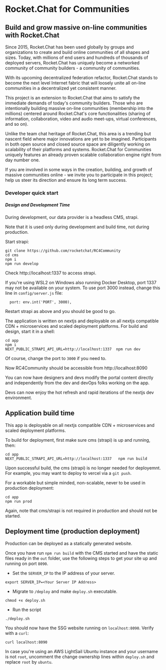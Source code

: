 # Rocket.Chat for Communities 

## Build and grow massive on-line communities with Rocket.Chat

Since 2015,  Rocket.Chat has been used globally by groups and organizations to create and build online communities of all shapes and sizes.    Today, with millions of end users and hundreds of thousands of deployed servers,  Rocket.Chat has uniquely become a networked community of community builders - a community of communities.   

With its upcoming decentralized federation refactor,   Rocket.Chat stands to become the next level Internet fabric that will loosely unite all on-line communities in a decentralized yet consistent manner.

This project is an extension to Rocket.Chat that aims to satisfy the immediate demands of today's community builders.   Those who are intentionally building massive on-line communities (membership into the millions) centered around Rocket.Chat's core functionalities  (sharing of information, collaboration,  video and audio meet-ups, virtual conferences, and so on).  

Unlike the team chat heritage of Rocket.Chat, this area is a trending but nascent field where major innovations are yet to be imagined. Participants in both open source and closed source space are diligently working on scalability of their platforms and systems.   Rocket.Chat for Communities uniquely features an already proven scalable collaboration engine right from day number one.

If you are involved in some ways in the creation, building, and growth of massive communities online - we invite you to participate in this project; help us steer its direction and ensure its long term success. 


### Developer quick start

##### Design and Development Time

During development, our data provider is a headless CMS, strapi.  

Note that it is used only during development and build time, not during production.

Start strapi: 

```
git clone https://github.com/rocketchat/RC4Community
cd cms
npm i
npm run develop
```
Check http://localhost:1337 to access strapi.   

If you're using WSL2 on Windows also running Docker Desktop,  port 1337 may not be available on your system.   To use port 3000 instead,  change this line in  `config/server.js` file:

```
  port: env.int('PORT', 3000),
``` 
Restart strapi as above and you should be good to go.

The application is written on nextjs and deployable on all nextjs compatible CDN + microservices and scaled deployment platforms. For build and design, start it in a shell:

```
cd app
npm i
NEXT_PUBLIC_STRAPI_API_URL=http://localhost:1337  npm run dev
```

Of course, change the port to `3000` if you need to.

Now RC4Community should be accessible from http://localhost:8090 

You can now have designers and devs modify the portal content directly and independently from the dev and devOps folks working on the app.

Devs can now enjoy the hot refresh and rapid iterations of the nextjs dev environment.

## Application build time

This app is deployable on all nextjs compatible CDN + microservices and scaled deployment platforms. 

To build for deployment, first make sure cms (strapi) is up and running, then:
```
cd app
NEXT_PUBLIC_STRAPI_API_URL=http://localhost:1337   npm run build
```

Upon successful build, the cms (strapi) is no longer needed for deployemnt.  For example, you may want to deploy to vercel via a `git push`.

For a workable but simple minded, non-scalable, never to be used in production deployment:

```
cd app
npm run prod
```

Again, note that cms/strapi is not required in production and should not be started.

## Deployment time  (production deployment)

Production can be deployed as a statically generated website.

Once you have run `npm run build` with the CMS started and have the static files ready in the `out` folder, use the following steps to get your site up and running on port `8090`.

- Set the `SERVER_IP` to the IP address of your server.

```
export SERVER_IP=<Your Server IP Address>
```
- Migrate to `/deploy` and make `deploy.sh` executable.

```
chmod +x deploy.sh
```
- Run the script
```
./deploy.sh
```

You should now have the SSG website running on `localhost:8090`. Verify with a `curl`:
```
curl localhost:8090
```

In case you're using an AWS LightSail Ubuntu instance and your username is not `root`, uncomment the change ownership lines within `deploy.sh` and replace `root` by `ubuntu`.




